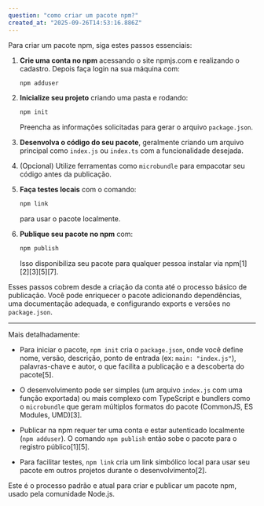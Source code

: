 ```yaml
---
question: "como criar um pacote npm?"
created_at: "2025-09-26T14:53:16.886Z"
---
```


Para criar um pacote npm, siga estes passos essenciais:

1. **Crie uma conta no npm** acessando o site npmjs.com e realizando o cadastro. Depois faça login na sua máquina com:  
   ```bash
   npm adduser
   ```
2. **Inicialize seu projeto** criando uma pasta e rodando:  
   ```bash
   npm init
   ```  
   Preencha as informações solicitadas para gerar o arquivo `package.json`.

3. **Desenvolva o código do seu pacote**, geralmente criando um arquivo principal como `index.js` ou `index.ts` com a funcionalidade desejada.

4. (Opcional) Utilize ferramentas como `microbundle` para empacotar seu código antes da publicação.

5. **Faça testes locais** com o comando:  
   ```bash
   npm link
   ```
   para usar o pacote localmente.

6. **Publique seu pacote no npm** com:  
   ```bash
   npm publish
   ```  
   Isso disponibiliza seu pacote para qualquer pessoa instalar via npm[1][2][3][5][7].

Esses passos cobrem desde a criação da conta até o processo básico de publicação. Você pode enriquecer o pacote adicionando dependências, uma documentação adequada, e configurando exports e versões no `package.json`.

---

Mais detalhadamente:

- Para iniciar o pacote, `npm init` cria o `package.json`, onde você define nome, versão, descrição, ponto de entrada (ex: `main: "index.js"`), palavras-chave e autor, o que facilita a publicação e a descoberta do pacote[5].

- O desenvolvimento pode ser simples (um arquivo `index.js` com uma função exportada) ou mais complexo com TypeScript e bundlers como o `microbundle` que geram múltiplos formatos do pacote (CommonJS, ES Modules, UMD)[3].

- Publicar na npm requer ter uma conta e estar autenticado localmente (`npm adduser`). O comando `npm publish` então sobe o pacote para o registro público[1][5].

- Para facilitar testes, `npm link` cria um link simbólico local para usar seu pacote em outros projetos durante o desenvolvimento[2].

Este é o processo padrão e atual para criar e publicar um pacote npm, usado pela comunidade Node.js.